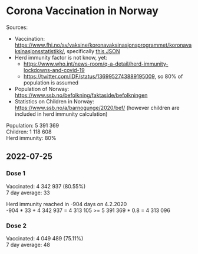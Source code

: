 # Corona Vaccination in Norway

Sources:

- Vaccination: <https://www.fhi.no/sv/vaksine/koronavaksinasjonsprogrammet/koronavaksinasjonsstatistikk/>, specifically [this JSON](https://www.fhi.no/api/chartdata/api/99119)
- Herd immunity factor is not know, yet:
  - <https://www.who.int/news-room/q-a-detail/herd-immunity-lockdowns-and-covid-19>
  - <https://twitter.com/IDF/status/1369952743889195009>, so 80% of population is assumed
- Population of Norway: <https://www.ssb.no/befolkning/faktaside/befolkningen>
- Statistics on Children in Norway: https://www.ssb.no/a/barnogunge/2020/bef/ (however children are included in herd immunity calculation)

Population: 5 391 369  
Children: 1 118 608  
Herd immunity: 80%  

## 2022-07-25

### Dose 1

Vaccinated: 4 342 937 (80.55%)  
7 day average: 33

Herd immunity reached in -904 days on 4.2.2020  
-904 * 33 + 4 342 937 = 4 313 105 >= 5 391 369 * 0.8 = 4 313 096

### Dose 2

Vaccinated: 4 049 489 (75.11%)  
7 day average: 48

